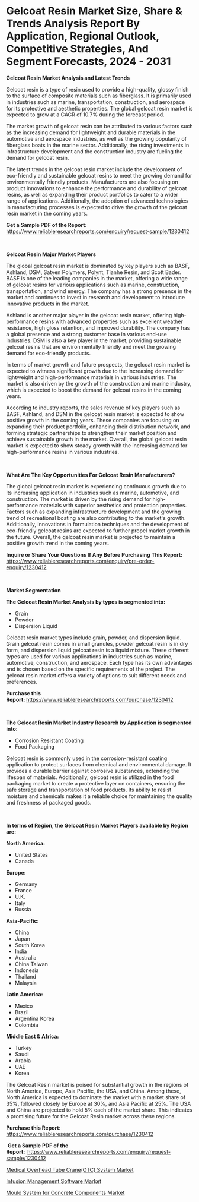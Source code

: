 <p><h1>Gelcoat Resin Market Size, Share & Trends Analysis Report By Application, Regional Outlook, Competitive Strategies, And Segment Forecasts, 2024 - 2031</h1></p><p><strong>Gelcoat Resin Market Analysis and Latest Trends</strong></p>
<p><p>Gelcoat resin is a type of resin used to provide a high-quality, glossy finish to the surface of composite materials such as fiberglass. It is primarily used in industries such as marine, transportation, construction, and aerospace for its protective and aesthetic properties. The global gelcoat resin market is expected to grow at a CAGR of 10.7% during the forecast period.</p><p>The market growth of gelcoat resin can be attributed to various factors such as the increasing demand for lightweight and durable materials in the automotive and aerospace industries, as well as the growing popularity of fiberglass boats in the marine sector. Additionally, the rising investments in infrastructure development and the construction industry are fueling the demand for gelcoat resin.</p><p>The latest trends in the gelcoat resin market include the development of eco-friendly and sustainable gelcoat resins to meet the growing demand for environmentally friendly products. Manufacturers are also focusing on product innovations to enhance the performance and durability of gelcoat resins, as well as expanding their product portfolios to cater to a wider range of applications. Additionally, the adoption of advanced technologies in manufacturing processes is expected to drive the growth of the gelcoat resin market in the coming years.</p></p>
<p><strong>Get a Sample PDF of the Report:&nbsp;</strong> <a href="https://www.reliableresearchreports.com/enquiry/request-sample/1230412">https://www.reliableresearchreports.com/enquiry/request-sample/1230412</a></p>
<p>&nbsp;</p>
<p><strong>Gelcoat Resin Major Market Players</strong></p>
<p><p>The global gelcoat resin market is dominated by key players such as BASF, Ashland, DSM, Satyen Polymers, Polynt, Tianhe Resin, and Scott Bader. BASF is one of the leading companies in the market, offering a wide range of gelcoat resins for various applications such as marine, construction, transportation, and wind energy. The company has a strong presence in the market and continues to invest in research and development to introduce innovative products in the market.</p><p>Ashland is another major player in the gelcoat resin market, offering high-performance resins with advanced properties such as excellent weather resistance, high gloss retention, and improved durability. The company has a global presence and a strong customer base in various end-use industries. DSM is also a key player in the market, providing sustainable gelcoat resins that are environmentally friendly and meet the growing demand for eco-friendly products.</p><p>In terms of market growth and future prospects, the gelcoat resin market is expected to witness significant growth due to the increasing demand for lightweight and high-performance materials in various industries. The market is also driven by the growth of the construction and marine industry, which is expected to boost the demand for gelcoat resins in the coming years.</p><p>According to industry reports, the sales revenue of key players such as BASF, Ashland, and DSM in the gelcoat resin market is expected to show positive growth in the coming years. These companies are focusing on expanding their product portfolio, enhancing their distribution network, and forming strategic partnerships to strengthen their market position and achieve sustainable growth in the market. Overall, the global gelcoat resin market is expected to show steady growth with the increasing demand for high-performance resins in various industries.</p></p>
<p>&nbsp;</p>
<p><strong>What Are The Key Opportunities For Gelcoat Resin Manufacturers?</strong></p>
<p><p>The global gelcoat resin market is experiencing continuous growth due to its increasing application in industries such as marine, automotive, and construction. The market is driven by the rising demand for high-performance materials with superior aesthetics and protection properties. Factors such as expanding infrastructure development and the growing trend of recreational boating are also contributing to the market's growth. Additionally, innovations in formulation techniques and the development of eco-friendly gelcoat resins are expected to further propel market growth in the future. Overall, the gelcoat resin market is projected to maintain a positive growth trend in the coming years.</p></p>
<p><strong>Inquire or Share Your Questions If Any Before Purchasing This Report:</strong> <a href="https://www.reliableresearchreports.com/enquiry/pre-order-enquiry/1230412">https://www.reliableresearchreports.com/enquiry/pre-order-enquiry/1230412</a></p>
<p>&nbsp;</p>
<p><strong>Market Segmentation</strong></p>
<p><strong>The Gelcoat Resin Market Analysis by types is segmented into:</strong></p>
<p><ul><li>Grain</li><li>Powder</li><li>Dispersion Liquid</li></ul></p>
<p><p>Gelcoat resin market types include grain, powder, and dispersion liquid. Grain gelcoat resin comes in small granules, powder gelcoat resin is in dry form, and dispersion liquid gelcoat resin is a liquid mixture. These different types are used for various applications in industries such as marine, automotive, construction, and aerospace. Each type has its own advantages and is chosen based on the specific requirements of the project. The gelcoat resin market offers a variety of options to suit different needs and preferences.</p></p>
<p><strong>Purchase this Report:&nbsp;</strong><a href="https://www.reliableresearchreports.com/purchase/1230412">https://www.reliableresearchreports.com/purchase/1230412</a></p>
<p>&nbsp;</p>
<p><strong>The Gelcoat Resin Market Industry Research by Application is segmented into:</strong></p>
<p><ul><li>Corrosion Resistant Coating</li><li>Food Packaging</li></ul></p>
<p><p>Gelcoat resin is commonly used in the corrosion-resistant coating application to protect surfaces from chemical and environmental damage. It provides a durable barrier against corrosive substances, extending the lifespan of materials. Additionally, gelcoat resin is utilized in the food packaging market to create a protective layer on containers, ensuring the safe storage and transportation of food products. Its ability to resist moisture and chemicals makes it a reliable choice for maintaining the quality and freshness of packaged goods.</p></p>
<p>&nbsp;</p>
<p><strong>In terms of Region, the Gelcoat Resin Market Players available by Region are:</strong></p>
<p>
    <p> <strong> North America: </strong>
        <ul>
            <li>United States</li>
            <li>Canada</li>
        </ul>
        </p> 
    <p> <strong> Europe: </strong>
        <ul>
            <li>Germany</li>
            <li>France</li>
            <li>U.K.</li>
            <li>Italy</li>
            <li>Russia</li>
        </ul>
        </p> 
    <p> <strong> Asia-Pacific: </strong>
        <ul>
            <li>China</li>
            <li>Japan</li>
            <li>South Korea</li>
            <li>India</li>
            <li>Australia</li>
            <li>China Taiwan</li>
            <li>Indonesia</li>
            <li>Thailand</li>
            <li>Malaysia</li>
        </ul>
        </p> 
    <p> <strong> Latin America: </strong>
        <ul>
            <li>Mexico</li>
            <li>Brazil</li>
            <li>Argentina Korea</li>
            <li>Colombia</li>
        </ul>
        </p> 
    <p> <strong> Middle East & Africa: </strong>
        <ul>
            <li>Turkey</li>
            <li>Saudi</li>
            <li>Arabia</li>
            <li>UAE</li>
            <li>Korea</li>
        </ul>
    </p>
    </p>
<p><p>The Gelcoat Resin market is poised for substantial growth in the regions of North America, Europe, Asia Pacific, the USA, and China. Among these, North America is expected to dominate the market with a market share of 35%, followed closely by Europe at 30%, and Asia Pacific at 25%. The USA and China are projected to hold 5% each of the market share. This indicates a promising future for the Gelcoat Resin market across these regions.</p></p>
<p><strong>Purchase this Report: </strong><a href="https://www.reliableresearchreports.com/purchase/1230412">https://www.reliableresearchreports.com/purchase/1230412</a></p>
<p>&nbsp;<strong>Get a Sample PDF of the Report:&nbsp;&nbsp;</strong><a href="https://www.reliableresearchreports.com/enquiry/request-sample/1230412">https://www.reliableresearchreports.com/enquiry/request-sample/1230412</a></p>
<p><strong></strong></p>
<p><p><a href="https://view.publitas.com/reportprime-1/medical-overhead-tube-crane-otc-system-market-offers-provide-insightful-data-for-the-time-period-from-2023-to-2030-and-also-provide-analysis-based-on-application-type-and-region/">Medical Overhead Tube Crane(OTC) System Market</a></p><p><a href="https://view.publitas.com/reportprime-1/infusion-management-software-market-offer-valuable-insights-into-market-size-market-share-market-trends-and-projections-spanning-from-2023-to-2030/">Infusion Management Software Market</a></p><p><a href="https://view.publitas.com/reportprime-1/mould-system-for-concrete-components-market-size-growing-and-forecasted-for-period-from-2023-2030-and-provides-complete-market-analysis-of-this-market/">Mould System for Concrete Components Market</a></p></p>
